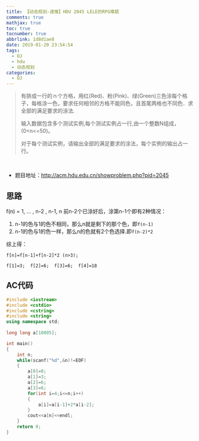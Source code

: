 ```yaml
---
title: 【动态规划-递推】HDU 2045 LELE的RPG难题
comments: true
mathjax: true
toc: true
tocnumber: true
abbrlink: 1d8d1ae8
date: 2019-01-20 23:54:54
tags:
  - OJ
  - hdu
  - 动态规划
categories: 
  - OJ
---
```


  >有排成一行的ｎ个方格，用红(Red)、粉(Pink)、绿(Green)三色涂每个格子，每格涂一色，要求任何相邻的方格不能同色，且首尾两格也不同色．求全部的满足要求的涂法.
  >
  >输入数据包含多个测试实例,每个测试实例占一行,由一个整数N组成，(0<n<=50)。
  >
  >对于每个测试实例，请输出全部的满足要求的涂法，每个实例的输出占一行。

<!-- more -->

​         

- 题目地址：http://acm.hdu.edu.cn/showproblem.php?pid=2045



## 思路

f(n) = 1, ... , n-2 , n-1, n
前n-2个已涂好后，涂第n-1个即有2种情况： 

1. n-1的色与1的色不相同，那么n就是剩下的那个色，即`f(n-1)`
2. n-1的色与1的色一样，那么n的色就有2个色选择.即`f(n-2)*2`

综上得：

`f[n]=f[n-1]+f[n-2]*2 (n>3); `

`f[1]=3;  f[2]=6;  f[3]=6;  f[4]=18`




## AC代码

```c++
#include <iostream>
#include <cstdio>
#include <cstring>
#include <string>
using namespace std;
 
long long a[10005];  

int main()  
{  
	int n;  
	while(scanf("%d",&n)!=EOF)  
	{  
		a[0]=0;  
		a[1]=3;  
		a[2]=6;  
		a[3]=6;  
		for(int i=4;i<=n;i++)  
		{  
			a[i]=a[i-1]+2*a[i-2];  
		}  
		cout<<a[n]<<endl;  
	}  
	return 0;  
}  
```

